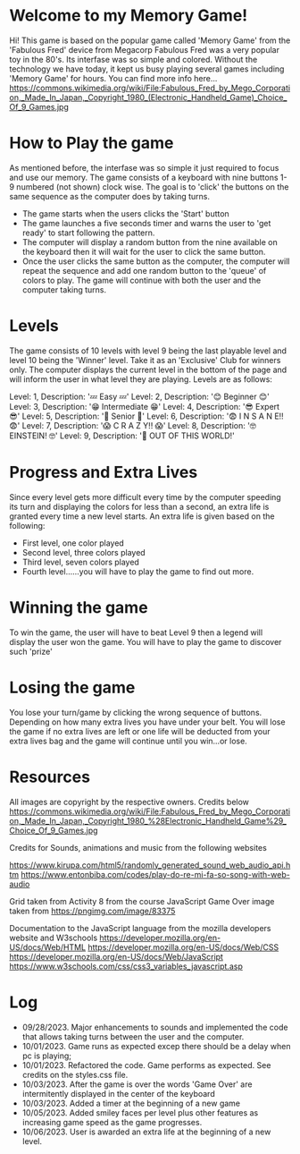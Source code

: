 # Welcome to my Memory Game!

Hi! This game is based on the popular game called 'Memory Game' from the 'Fabulous Fred' device from Megacorp
Fabulous Fred was a very popular toy in the 80's. Its interfase was so simple and colored. Without the technology we have today, it kept us busy playing several games including 'Memory Game' for hours. You can find more info here...
https://commons.wikimedia.org/wiki/File:Fabulous_Fred_by_Mego_Corporation,_Made_In_Japan,_Copyright_1980_(Electronic_Handheld_Game)_Choice_Of_9_Games.jpg

# How to Play the game
As mentioned before, the interfase was so simple it just required to focus and use our memory.
The game consists of a keyboard with nine buttons 1-9 numbered (not shown) clock wise. The goal is to 'click' the buttons on the same sequence as the computer does by taking turns.


- The game starts when the users clicks the 'Start' button
- The game launches a five seconds timer and warns the user to 'get ready' to start following the pattern.
- The computer will display a random button from the nine available on the keyboard then it will wait for the user to click the same button.
- Once the user clicks the same button as the computer, the computer will repeat the sequence and add one random button to the 'queue' of colors to play. The game will continue with both the user and the computer taking turns.

# Levels
The game consists of 10 levels with level 9 being the last playable level and level 10 being the 'Winner' level. Take it as an 'Exclusive' Club for winners only. The computer displays the current level in the bottom of the page and will inform the user in what level they are playing. Levels are as follows:

Level:  1, Description:  '💤 Easy 💤'
Level:  2, Description:  '😊 Beginner 😊'
Level:  3, Description:  '😁 Intermediate 😁'
Level:  4, Description:  '😎 Expert 😎'
Level:  5, Description:  '🧐 Senior 🧐'
Level:  6, Description:  '😨 I N S A N E!! 😨'
Level:  7, Description:  '😱 C R A Z Y!! 😱'
Level:  8, Description:  '🤓 EINSTEIN! 🤓'
Level:  9, Description:  '🚀 OUT OF THIS WORLD!'

# Progress and Extra Lives
Since every level gets more difficult every time by the computer speeding its turn and displaying the colors for less than a second, an extra life is granted every time a new level starts.
An extra life is given based on the following:
- First level, one color played
- Second level, three colors played
- Third level, seven colors played
- Fourth level......you will have to play the game to find out more.

# Winning the game
To win the game, the user will have to beat Level 9 then a legend will display the user won the game. You will have to play the game to discover such 'prize'

# Losing the game
You lose your turn/game by clicking the wrong sequence of buttons. Depending on how many extra lives you have under your belt. You will lose the game if no extra lives are left or one life will be deducted from your extra lives bag and the game will continue until you win...or lose.

# Resources
All images are copyright by the respective owners. Credits below
https://commons.wikimedia.org/wiki/File:Fabulous_Fred_by_Mego_Corporation,_Made_In_Japan,_Copyright_1980_%28Electronic_Handheld_Game%29_Choice_Of_9_Games.jpg

Credits for Sounds, animations and music from the following websites

https://www.kirupa.com/html5/randomly_generated_sound_web_audio_api.htm
https://www.entonbiba.com/codes/play-do-re-mi-fa-so-song-with-web-audio

Grid taken from Activity 8 from the course JavaScript
Game Over image taken from https://pngimg.com/image/83375

Documentation to the JavaScript language from the mozilla developers website and W3schools
https://developer.mozilla.org/en-US/docs/Web/HTML
https://developer.mozilla.org/en-US/docs/Web/CSS
https://developer.mozilla.org/en-US/docs/Web/JavaScript
https://www.w3schools.com/css/css3_variables_javascript.asp

#  Log
- 09/28/2023. Major enhancements to sounds and implemented the code that allows taking turns between the user and the computer.
- 10/01/2023. Game runs as expected excep there should be a delay when pc is playing;
- 10/01/2023. Refactored the code. Game performs as expected. See credits on the styles.css file.
- 10/03/2023. After the game is over the words 'Game Over' are intermitently displayed in the center of the keyboard
- 10/03/2023. Added a timer at the beginning of a new game
- 10/05/2023. Added smiley faces per level plus other features as increasing game speed as the game progresses.
- 10/06/2023. User is awarded an extra life at the beginning of a new level.